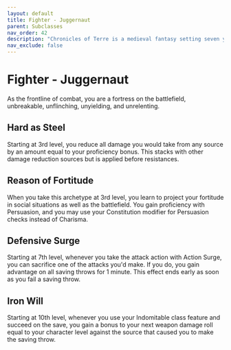 ```yaml
---
layout: default
title: Fighter - Juggernaut
parent: Subclasses
nav_order: 42
description: "Chronicles of Terre is a medieval fantasy setting seven years in the writing, currently for dungeons & dragons 5th edition."
nav_exclude: false
---
```


# Fighter - Juggernaut

As the frontline of combat, you are a fortress on the battlefield, unbreakable, unflinching, unyielding, and unrelenting.

## Hard as Steel

Starting at 3rd level, you reduce all damage you would take from any source by an amount equal to your proficiency bonus. This stacks with other damage reduction sources but is applied before resistances.  

## Reason of Fortitude

When you take this archetype at 3rd level, you learn to project your fortitude in social situations as well as the battlefield. You gain proficiency with Persuasion, and you may use your Constitution modifier for Persuasion checks instead of Charisma.

## Defensive Surge

Starting at 7th level, whenever you take the attack action with Action Surge, you can sacrifice one of the attacks you'd make. If you do, you gain advantage on all saving throws for 1 minute. This effect ends early as soon as you fail a saving throw. 

## Iron Will

Starting at 10th level, whenever you use your Indomitable class feature and succeed on the save, you gain a bonus to your next weapon damage roll equal to your character level against the source that caused you to make the saving throw. 